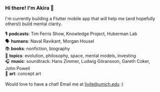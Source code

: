 ### Hi there! I'm Akira 👋
I'm currently building a Flutter mobile app that will help me (and hopefully others!) build mental clarity. 


🎙️ **podcasts**:  Tim Ferris Show, Knowledge Project, Huberman Lab  \
🗣️ **humans**:  Naval Ravikant, Morgan Housel  \
📚 **books**:  nonfiction, biography  \
🔭 **topics**:  evolution, philosophy, space, mental models, investing  \
🎧 **music**:  soundtrack: Hans Zimmer, Ludwig Göransson, Gareth Coker, John Powell  \
🎨 **art**:  concept art  \
\
Would love to have a chat! Email me at liyile@umich.edu :)
<!--
{ \
&nbsp; &nbsp; &nbsp; &nbsp;  🎙️ **podcasts**:  Tim Ferris Show, Knowledge Project, Huberman Lab  \
&nbsp; &nbsp; &nbsp; &nbsp;  🗣️ **people**:  Naval Ravikant, Morgan Housel  \
&nbsp; &nbsp; &nbsp; &nbsp;  📚 **books**:  nonfiction, biography  \
&nbsp; &nbsp; &nbsp; &nbsp;  🔭 **topics**:  evolution, philosophy, space, mental models, investing  \
&nbsp; &nbsp; &nbsp; &nbsp;  🎧 **music**:  soundtrack  \
&nbsp; &nbsp; &nbsp; &nbsp;  🎨 **art**:  concept art  \
} \
\
-->

<!--
**yile-li/yile-li** is a ✨ _special_ ✨ repository because its `README.md` (this file) appears on your GitHub profile.

Here are some ideas to get you started:

- 🔭 I’m currently working on ...
- 🌱 I’m currently learning ...
- 👯 I’m looking to collaborate on ...
- 🤔 I’m looking for help with ...
- 💬 Ask me about ...
- 📫 How to reach me: ...
- 😄 Pronouns: ...
- ⚡ Fun fact: ...
-->

